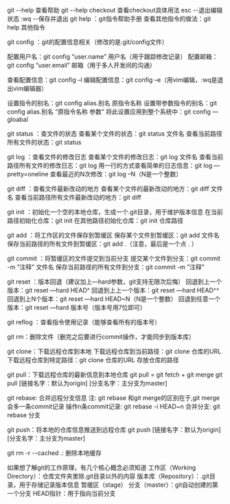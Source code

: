 git --help 查看帮助
git --help checkout 查看checkout具体用法
esc --退出编辑状态
:wq --保存并退出
git help ：git指令帮助手册
查看其他指令的做法：git help 其他指令

git config ：git的配置信息相关（修改的是.git/config文件）

配置用户名：git config “user.name” 用户名（用于跟踪修改记录）
配置邮箱：git config “user.email” 邮箱（用于多人开发间的沟通）

查看配置信息：git config –l
编辑配置信息：git config –e（用vim编辑，:wq是退出vim编辑器）

设置指令的别名：git config alias.别名 原指令名称
设置带参数指令的别名：git config alias.别名 “原指令名称 参数”
将此设置应用到整个系统中：git config ––gloabal

git status ：查文件的状态
查看某个文件的状态：git status 文件名
查看当前路径所有文件的状态：git status

git log ：查看文件的修改日志
查看某个文件的修改日志：git log 文件名
查看当前路径所有文件的修改日志：git log
用一行的方式查看简单的日志信息：git log ––pretty=oneline
查看最近的N次修改：git log –N（N是一个整数）

git diff ：查看文件最新改动的地方
查看某个文件的最新改动的地方：git diff 文件名
查看当前路径所有文件最新改动的地方：git diff

git init ：初始化一个空的本地仓库，生成一个.git目录，用于维护版本信息
在当前路径初始化仓库：git init
在其他路径初始化仓库：git init 仓库路径

git add ：将工作区的文件保存到暂缓区
保存某个文件到暂缓区：git add 文件名
保存当前路径的所有文件到暂缓区：git add .（注意，最后是一个点 . ）

git commit ：将暂缓区的文件提交到当前分支
提交某个文件到分支：git commit -m ”注释” 文件名
保存当前路径的所有文件到分支：git commit -m ”注释” 

git reset ：版本回退（建议加上––hard参数，git支持无限次后悔）
回退到上一个版本：git reset ––hard HEAD^
回退到上上一个版本：git reset ––hard HEAD^^
回退到上N个版本：git reset ––hard HEAD~N（N是一个整数）
回退到任意一个版本：git reset ––hard 版本号（版本号用7位即可）

git reflog ：查看指令使用记录（能够查看所有的版本号）

git rm：删除文件（删完之后要进行commit操作，才能同步到版本库）

git clone：下载远程仓库到本地
下载远程仓库到当前路径：git clone 仓库的URL
下载远程仓库到特定路径：git clone 仓库的URL 存放仓库的路径

git pull：下载远程仓库的最新信息到本地仓库
git pull = git fetch + git merge
git pull [链接名字：默认为origin] [分支名字：主分支为master]

git rebase: 合并远程分支信息
注: git rebase 和git merge的区别在于,git merge会多一条commit记录
操作n条commit记录: git rebase -i HEAD~n
合并分支: git rebase 分支

git push：将本地的仓库信息推送到远程仓库
git push [链接名字：默认为origin] [分支名字：主分支为master]

git rm -r --cached .: 删除本地缓存

如果想了解git的工作原理，有几个核心概念必须知道
工作区（Working Directory）：仓库文件夹里除.git目录以外的内容
版本库（Repository）：.git目录，用于存储记录版本信息
暂缓区（stage）
分支（master）：git自动创建的第一个分支
HEAD指针：用于指向当前分支
